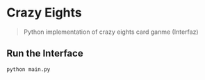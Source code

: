 # Crazy Eights

> Python implementation of crazy eights card ganme (Interfaz)

## Run the Interface
```
python main.py
```